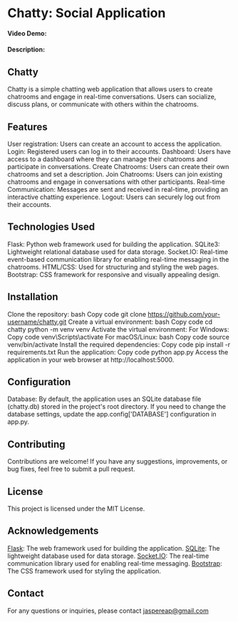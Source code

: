 # Chatty: Social Application
#### Video Demo:  <URL HERE>
#### Description:
## Chatty
Chatty is a simple chatting web application that allows users to create chatrooms and engage in real-time conversations. Users can socialize, discuss plans, or communicate with others within the chatrooms.

## Features
User registration: Users can create an account to access the application.
Login: Registered users can log in to their accounts.
Dashboard: Users have access to a dashboard where they can manage their chatrooms and participate in conversations.
Create Chatrooms: Users can create their own chatrooms and set a description.
Join Chatrooms: Users can join existing chatrooms and engage in conversations with other participants.
Real-time Communication: Messages are sent and received in real-time, providing an interactive chatting experience.
Logout: Users can securely log out from their accounts.
## Technologies Used
Flask: Python web framework used for building the application.
SQLite3: Lightweight relational database used for data storage.
Socket.IO: Real-time event-based communication library for enabling real-time messaging in the chatrooms.
HTML/CSS: Used for structuring and styling the web pages.
Bootstrap: CSS framework for responsive and visually appealing design.
## Installation
Clone the repository:
bash
Copy code
git clone https://github.com/your-username/chatty.git
Create a virtual environment:
bash
Copy code
cd chatty
python -m venv venv
Activate the virtual environment:
For Windows:
Copy code
venv\Scripts\activate
For macOS/Linux:
bash
Copy code
source venv/bin/activate
Install the required dependencies:
Copy code
pip install -r requirements.txt
Run the application:
Copy code
python app.py
Access the application in your web browser at http://localhost:5000.
## Configuration
Database: By default, the application uses an SQLite database file (chatty.db) stored in the project's root directory. If you need to change the database settings, update the app.config['DATABASE'] configuration in app.py.
## Contributing
Contributions are welcome! If you have any suggestions, improvements, or bug fixes, feel free to submit a pull request.

## License
This project is licensed under the MIT License.

## Acknowledgements
[Flask](https://flask.palletsprojects.com/en/2.3.x/): The web framework used for building the application.
[SQLite](https://www.sqlite.org/index.html): The lightweight database used for data storage.
[Socket.IO](https://socket.io/): The real-time communication library used for enabling real-time messaging.
[Bootstrap](https://getbootstrap.com/): The CSS framework used for styling the application.
## Contact
For any questions or inquiries, please contact jaspereap@gmail.com
